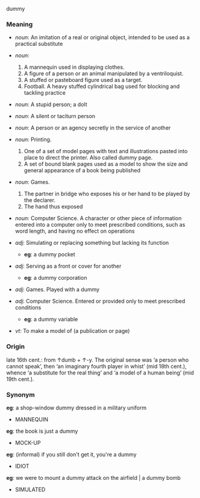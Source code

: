 dummy
### Meaning
+ _noun_: An imitation of a real or original object, intended to be used as a practical substitute
+ _noun_: 
   1. A mannequin used in displaying clothes.
   2. A figure of a person or an animal manipulated by a ventriloquist.
   3. A stuffed or pasteboard figure used as a target.
   4. Football. A heavy stuffed cylindrical bag used for blocking and tackling practice
+ _noun_: A stupid person; a dolt
+ _noun_: A silent or taciturn person
+ _noun_: A person or an agency secretly in the service of another
+ _noun_: Printing. 
   1. One of a set of model pages with text and illustrations pasted into place to direct the printer. Also called dummy page.
   2. A set of bound blank pages used as a model to show the size and general appearance of a book being published
+ _noun_: Games. 
   1. The partner in bridge who exposes his or her hand to be played by the declarer.
   2. The hand thus exposed
+ _noun_: Computer Science. A character or other piece of information entered into a computer only to meet prescribed conditions, such as word length, and having no effect on operations

+ _adj_: Simulating or replacing something but lacking its function
	+ __eg__: a dummy pocket
+ _adj_: Serving as a front or cover for another
	+ __eg__: a dummy corporation
+ _adj_: Games. Played with a dummy
+ _adj_: Computer Science. Entered or provided only to meet prescribed conditions
	+ __eg__: a dummy variable

+ _vt_: To make a model of (a publication or page)

### Origin

late 16th cent.: from ↑dumb + ↑-y. The original sense was ‘a person who cannot speak’, then ‘an imaginary fourth player in whist’ (mid 18th cent.), whence ‘a substitute for the real thing’ and ‘a model of a human being’ (mid 19th cent.).

### Synonym

__eg__: a shop-window dummy dressed in a military uniform

+ MANNEQUIN

__eg__: the book is just a dummy

+ MOCK-UP

__eg__: (informal) if you still don't get it, you're a dummy

+ IDIOT

__eg__: we were to mount a dummy attack on the airfield | a dummy bomb

+ SIMULATED


